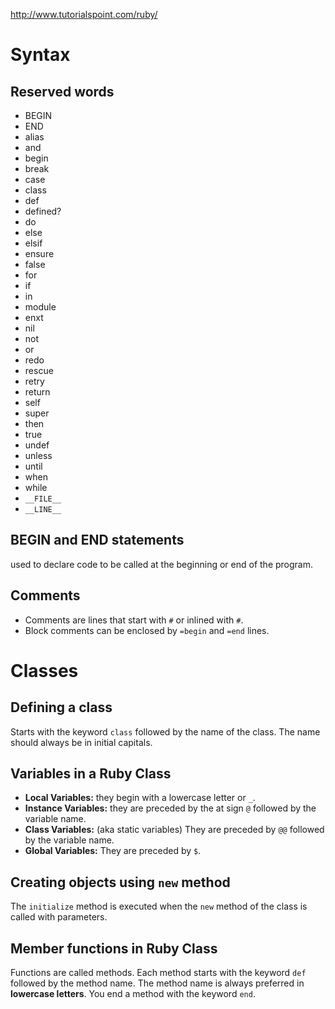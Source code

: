 http://www.tutorialspoint.com/ruby/

# Syntax
## Reserved words
* BEGIN
* END
* alias
* and
* begin
* break
* case
* class
* def
* defined?
* do
* else
* elsif
* ensure
* false
* for
* if
* in
* module
* enxt
* nil
* not
* or
* redo
* rescue
* retry
* return
* self
* super
* then
* true
* undef
* unless
* until
* when
* while
* `__FILE__`
* `__LINE__`

## BEGIN and END statements
used to declare code to be called at the beginning or end of the program.

## Comments
* Comments are lines that start with `#` or inlined with `#`.
* Block comments can be enclosed by `=begin` and `=end` lines.

# Classes

## Defining a class
Starts with the keyword `class` followed by the name of the class.
The name should always be in initial capitals.

## Variables in a Ruby Class
* **Local Variables:** they begin with a lowercase letter or `_`.
* **Instance Variables:** they are preceded by the at sign `@` followed by
the variable name.
* **Class Variables:** (aka static variables) They are preceded by `@@`
followed by the variable name.
* **Global Variables:** They are preceded by `$`.

## Creating objects using `new` method
The `initialize` method is executed when the `new` method of the class
is called with parameters.

## Member functions in Ruby Class
Functions are called methods. Each method starts with the keyword
`def` followed by the method name. The method name is always preferred
in **lowercase letters**. You end a method with the keyword `end`.
